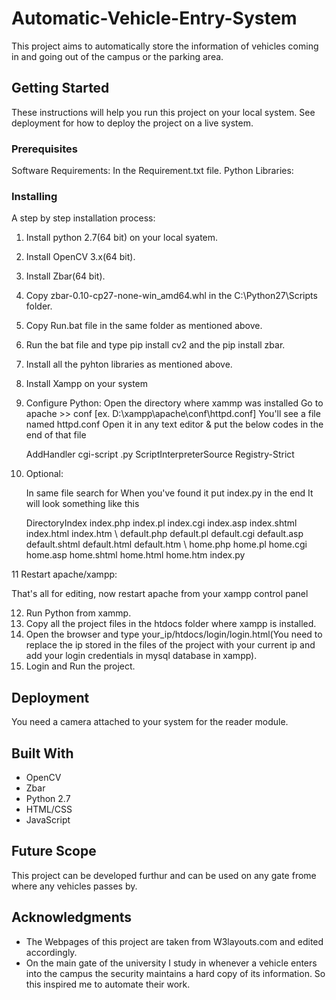 # Automatic-Vehicle-Entry-System
This project aims to automatically store the information of vehicles coming in and going out of the campus or the parking area.

## Getting Started

These instructions will help you run this project on your local system. See deployment for how to deploy the project on a live system.

### Prerequisites
Software Requirements:
In the Requirement.txt file.
Python Libraries:

### Installing

A step by step installation process:

1. Install python 2.7(64 bit) on your local syatem.
2. Install OpenCV 3.x(64 bit).
3. Install Zbar(64 bit).
4. Copy zbar-0.10-cp27-none-win_amd64.whl in the C:\Python27\Scripts folder.
5. Copy Run.bat file in the same folder as mentioned above.
6. Run the bat file and type pip install cv2 and the pip install zbar.
7. Install all the pyhton libraries as mentioned above.
8. Install Xampp on your system
9. Configure Python:
      Open the directory where xammp was installed Go to apache >> conf [ex. D:\xampp\apache\conf\httpd.conf] You'll see    a file named       httpd.conf Open it in any text editor & put the below codes in the end of that file

    AddHandler cgi-script .py
    ScriptInterpreterSource Registry-Strict
10. Optional:

    In same file search for When you've found it put index.py in the end It will look something like this

    <IfModule dir_module>
      DirectoryIndex index.php index.pl index.cgi index.asp index.shtml index.html index.htm \
      default.php default.pl default.cgi default.asp default.shtml default.html default.htm \
      home.php home.pl home.cgi home.asp home.shtml home.html home.htm index.py
    </IfModule>
11 Restart apache/xampp:

   That's all for editing, now restart apache from your xampp control panel

12. Run Python from xammp.
13. Copy all the project files in the htdocs folder where xampp is  installed.
14. Open the browser and type your_ip/htdocs/login/login.html(You need to replace the ip stored in the files of the project with your current ip and add your login credentials in mysql database in xampp).
15. Login and Run the project.

## Deployment

You need a camera attached to your system for the reader module.

## Built With

* OpenCV
* Zbar
* Python 2.7
* HTML/CSS
* JavaScript

## Future Scope
  This project can be developed furthur and can be used on any gate frome where any vehicles passes by.

## Acknowledgments

* The Webpages of this project are taken from W3layouts.com and edited accordingly.
* On the main gate of the university I study in whenever a vehicle enters into the campus the security maintains a hard copy of its       information. So this inspired me to automate their work.

